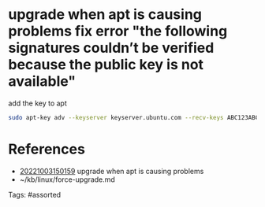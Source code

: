 # upgrade when apt is causing problems fix error "the following signatures couldn’t be verified because the public key is not available"
add the key to apt
```bash
sudo apt-key adv --keyserver keyserver.ubuntu.com --recv-keys ABC123ABC123ABC1
```

# References
- [20221003150159](/zet/20221003150159/) upgrade when apt is causing problems
- ~/kb/linux/force-upgrade.md

Tags:
    #assorted

